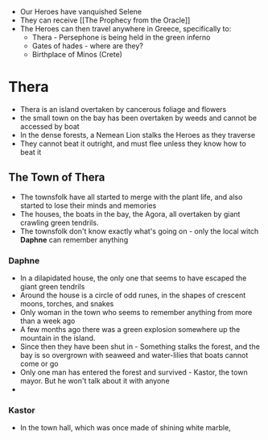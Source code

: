 - Our Heroes have vanquished Selene
- They can receive [[The Prophecy from the Oracle]] 
- The Heroes can then travel anywhere in Greece, specifically to:
	- Thera - Persephone is being held in the green inferno
	- Gates of hades - where are they?
	- Birthplace of Minos (Crete)

# Thera

- Thera is an island overtaken by cancerous foliage and flowers
- the small town on the bay has been overtaken by weeds and cannot be accessed by boat 
- In the dense forests, a Nemean Lion stalks the Heroes as they traverse
- They cannot beat it outright, and must flee unless they know how to beat it

## The Town of Thera
- The townsfolk have all started to merge with the plant life, and also started to lose their minds and memories
- The houses, the boats in the bay, the Agora, all overtaken by giant crawling green tendrils.
- The townsfolk don't know exactly what's going on - only the local witch **Daphne** can remember anything
### Daphne
- In a dilapidated house, the only one that seems to have escaped the giant green tendrils
- Around the house is a circle of odd runes, in the shapes of crescent moons, torches, and snakes
- Only woman in the town who seems to remember anything from more than a week ago 
- A few months ago there was a green explosion somewhere up the mountain in the island.
- Since then they have been shut in - Something stalks the forest, and the bay is so overgrown with seaweed and water-lilies  that boats cannot come or go
- Only one man has entered the forest and survived - Kastor, the town mayor. But he won't talk about it with anyone
- 
### Kastor
- In the town hall, which was once made of shining white marble, 